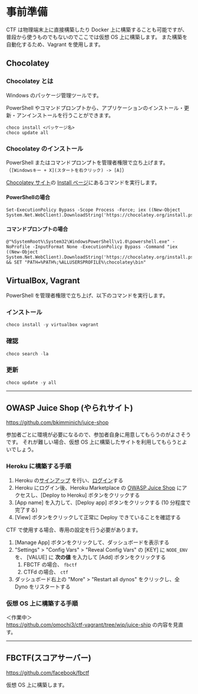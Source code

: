 # 事前準備

CTF は物理端末上に直接構築したり Docker 上に構築することも可能ですが、普段から使うものでもないのでここでは仮想 OS 上に構築します。
また構築を自動化するため、Vagrant を使用します。

## Chocolatey

### Chocolatey とは

Windows のパッケージ管理ツールです。

PowerShell やコマンドプロンプトから、アプリケーションのインストール・更新・アンインストールを行うことができます。

```PowerShell（管理者権限）
choco install <パッケージ名>
choco update all
```

### Chocolatey のインストール

PowerShell またはコマンドプロンプトを管理者権限で立ち上げます。
（`[Windowsキー + X](スタートを右クリック) -> [A]`）

[Chocolatey サイト](https://chocolatey.org/)の [Install ページ](https://chocolatey.org/install)にあるコマンドを実行します。

#### PowerShellの場合

```
Set-ExecutionPolicy Bypass -Scope Process -Force; iex ((New-Object System.Net.WebClient).DownloadString('https://chocolatey.org/install.ps1'))
```

#### コマンドプロンプトの場合

```
@"%SystemRoot%\System32\WindowsPowerShell\v1.0\powershell.exe" -NoProfile -InputFormat None -ExecutionPolicy Bypass -Command "iex ((New-Object System.Net.WebClient).DownloadString('https://chocolatey.org/install.ps1'))" && SET "PATH=%PATH%;%ALLUSERSPROFILE%\chocolatey\bin"
```

## VirtualBox, Vagrant

PowerShell を管理者権限で立ち上げ、以下のコマンドを実行します。

### インストール

```PowerShell
choco install -y virtualbox vagrant
```

### 確認

```PowerShell
choco search -la
```

### 更新

```PowerShell
choco update -y all
```

---

## OWASP Juice Shop (やられサイト)

<https://github.com/bkimminich/juice-shop>

参加者ごとに環境が必要になるので、参加者自身に用意してもらうのがよさそうです。
それが難しい場合、仮想 OS 上に構築したサイトを利用してもらうとよいでしょう。

### Heroku に構築する手順

1. Heroku の[サインアップ](https://signup.heroku.com/jp "サインアップ") を行い、[ログイン]("https://id.heroku.com/login")する
1. Heroku にログイン後、Heroku Marketplace の [OWASP Juice Shop](https://elements.heroku.com/buttons/bkimminich/juice-shop "OWASP Juice Shop") にアクセスし、[Deploy to Heroku] ボタンをクリックする
1. [App name] を入力して、[Deploy app] ボタンをクリックする (10 分程度で完了する)
1. [View] ボタンをクリックして正常に Deploy できていることを確認する

CTF で使用する場合、専用の設定を行う必要があります。

1. [Manage App] ボタンをクリックして、ダッシュボードを表示する
1. "Settings" > "Config Vars" > "Reveal Config Vars" の [KEY] に `NODE_ENV` を、 [VALUE] に **次の値** を入力して [Add] ボタンをクリックする
    1. FBCTF の場合、 `fbctf`
    1. CTFd の場合、 `ctf`
1. ダッシュボード右上の "More" > "Restart all dynos" をクリックし、全 Dyno をリスタートする

### 仮想 OS 上に構築する手順

＜作業中＞  
<https://github.com/omochi3/ctf-vagrant/tree/wip/juice-ship> の内容を見直す。

---

## FBCTF(スコアサーバー)

<https://github.com/facebook/fbctf>

仮想 OS 上に構築します。
